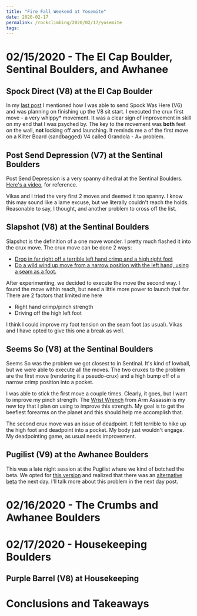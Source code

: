 ```yaml
---
title: "Fire Fall Weekend at Yosemite"
date: 2020-02-17
permalink: /rockclimbing/2020/02/17/yosemite
tags:
--- 
```


# 02/15/2020 - The El Cap Boulder, Sentinal Boulders, and Awhanee  

## Spock Direct (V8) at the El Cap Boulder 

In my [last post](/rockclimbing/2020/02/01/yosemite) I mentioned how I was able to send Spock Was Here (V6) and was planning on finishing up the V8 sit start. I executed the crux first move - a very whippy* movement. It was a clear sign of improvement in skill on my end that I was psyched by. The key to the movement was **both** feet on the wall, **not** locking off and launching. It reminds me a of the first move on a Kilter Board (sandbagged) V4 called Grandola - A+ problem.

## Post Send Depression (V7) at the Sentinal Boulders

Post Send Depression is a very spanny dihedral at the Sentinal Boulders. [Here's a video](http://betabase.blogspot.com/2011/11/11-7-11-post-send-depression.html?m=0), for reference.

Vikas and I tried the very first 2 moves and deemed it too spanny. I know this may sound like a lame excuse, but we literally couldn't reach the holds. Reasonable to say, I thought, and another problem to cross off the list.

## Slapshot (V8) at the Sentinal Boulders

Slapshot is the definition of a one move wonder. I pretty much flashed it into the crux move. The crux move can be done 2 ways:

* [Drop in far right off a terrible left hand crimp and a high right foot](https://www.youtube.com/watch?v=4ywTaeB-LTk)
* [Do a wild wind up move from a narrow position with the left hand, using a seam as a foot.](https://www.youtube.com/watch?v=bF5OIb3tC0o)

After experimenting, we decided to execute the move the second way. I found the move within reach, but need a little more power to launch that far. There are 2 factors that limited me here
* Right hand crimp/pinch strength
* Driving off the high left foot

I think I could improve my foot tension on the seam foot (as usual). Vikas and I have opted to give this one a break as well.

## Seems So (V8) at the Sentinal Boulders 

Seems So was the problem we got closest to in Sentinal. It's kind of lowball, but we were able to execute all the moves. The two cruxes to the problem are the first move (rendering it a pseudo-crux) and a high bump off of a narrow crimp position into a pocket.

I was able to stick the first move a couple times. Clearly, it goes, but I want to improve my pinch strength. The [Wrist Wrench](https://www.armassassinstrengthshop.com/collections/featured-collection/products/axle-wrench) from Arm Assassin is my new toy that I plan on using to improve this strength. My goal is to get the beefiest forearms on the planet and this should help me accomplish that.

The second crux move was an issue of deadpoint. It felt terrible to hike up the high foot and deadpoint into a pocket. My body just wouldn't engage. My deadpointing game, as usual needs improvement.

## Pugilist (V9) at the Awhanee Boulders

This was a late night session at the Pugilist where we kind of botched the beta. We opted for [this version](https://vimeo.com/11449747) and realized that there was an [alternative beta](https://www.youtube.com/watch?v=jd4GOVwP7O4) the next day. I'll talk more about this problem in the next day post.

# 02/16/2020 - The Crumbs and Awhanee Boulders 

# 02/17/2020 - Housekeeping Boulders 

## Purple Barrel (V8) at Housekeeping 

# Conclusions and Takeaways
